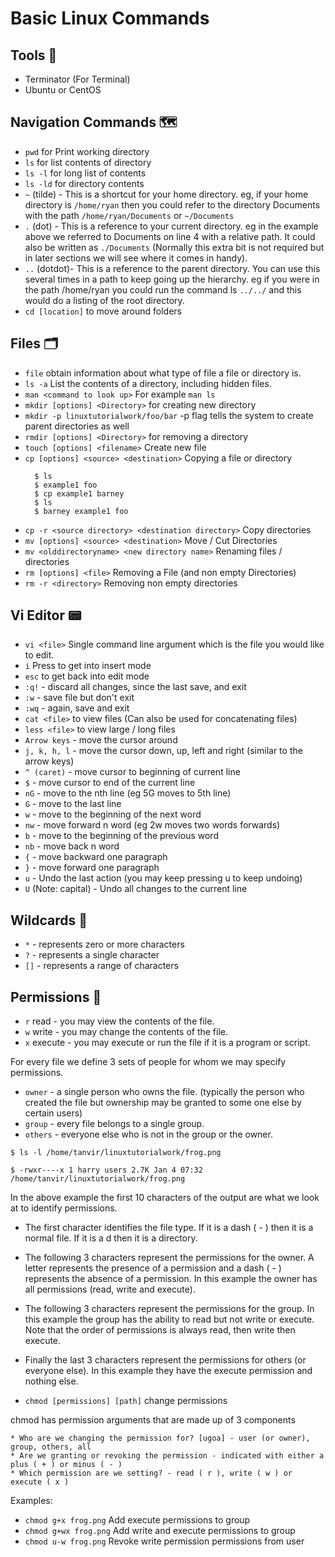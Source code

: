 # Basic Linux Commands

## Tools 🔨
* Terminator (For Terminal)
* Ubuntu or CentOS

## Navigation Commands 🗺
* `pwd` for Print working directory
* `ls` for list contents of directory
* `ls -l` for long list of contents
* `ls -ld` for directory contents
* `~` (tilde) - This is a shortcut for your home directory. eg, if your home directory is `/home/ryan` then you could refer to the directory Documents with the path `/home/ryan/Documents` or `~/Documents`
*  `.` (dot) - This is a reference to your current directory. eg in the example above we referred to Documents on line 4 with a relative path. It could also be written as `./Documents` (Normally this extra bit is not required but in later sections we will see where it comes in handy).
* `..` (dotdot)- This is a reference to the parent directory. You can use this several times in a path to keep going up the hierarchy. eg if you were in the path /home/ryan you could run the command ls `../../` and this would do a listing of the root directory.
* `cd [location]` to move around folders

## Files 🗂

* `file` obtain information about what type of file a file or directory is.
* `ls -a` List the contents of a directory, including hidden files.
* `man <command to look up>` For example `man ls`
* `mkdir [options] <Directory>` for creating new directory
* `mkdir -p linuxtutorialwork/foo/bar` -p flag tells the system to create parent directories as well
* `rmdir [options] <Directory>` for removing a directory
* `touch [options] <filename>` Create new file
* `cp [options] <source> <destination>` Copying a file or directory
    ```
      $ ls
      $ example1 foo
      $ cp example1 barney
      $ ls
      $ barney example1 foo
    ```
* `cp -r <source directory> <destination directory>` Copy directories
* `mv [options] <source> <destination>` Move / Cut Directories
* `mv <olddirectoryname> <new directory name>` Renaming files / directories
* `rm [options] <file>` Removing a File (and non empty Directories)
* `rm -r <directory>` Removing non empty directories

## Vi Editor 📟

* `vi <file>` Single command line argument which is the file you would like to edit.
* `i` Press to get into insert mode
* `esc` to get back into edit mode
* `:q!` - discard all changes, since the last save, and exit
* `:w` - save file but don't exit
* `:wq` - again, save and exit
* `cat <file>` to view files (Can also be used for concatenating files)
* `less <file>` to view large / long files
* `Arrow keys` - move the cursor around
* `j, k, h, l` - move the cursor down, up, left and right (similar to the arrow keys)
* `^ (caret)` - move cursor to beginning of current line
* `$` - move cursor to end of the current line
* `nG` - move to the nth line (eg 5G moves to 5th line)
* `G` - move to the last line
* `w` - move to the beginning of the next word
* `nw` - move forward n word (eg 2w moves two words forwards)
* `b` - move to the beginning of the previous word
* `nb` - move back n word
* `{` - move backward one paragraph
* `}` - move forward one paragraph
* `u` - Undo the last action (you may keep pressing u to keep undoing)
* `U` (Note: capital) - Undo all changes to the current line

## Wildcards 🦄

* `*` - represents zero or more characters
* `?` - represents a single character
* `[]` - represents a range of characters

## Permissions 🔐

* `r` read - you may view the contents of the file.
* `w` write - you may change the contents of the file.
* `x` execute - you may execute or run the file if it is a program or script.

For every file we define 3 sets of people for whom we may specify permissions.

* `owner` - a single person who owns the file. (typically the person who created the file but ownership may be granted to some one else by certain users)
* `group` - every file belongs to a single group.
* `others` - everyone else who is not in the group or the owner.

```
$ ls -l /home/tanvir/linuxtutorialwork/frog.png

$ -rwxr----x 1 harry users 2.7K Jan 4 07:32 /home/tanvir/linuxtutorialwork/frog.png
```

In the above example the first 10 characters of the output are what we look at to identify permissions.

* The first character identifies the file type. If it is a dash ( - ) then it is a normal file. If it is a d then it is a directory.
* The following 3 characters represent the permissions for the owner. A letter represents the presence of a permission and a dash ( - ) represents the absence of a permission. In this example the owner has all permissions (read, write and execute).
* The following 3 characters represent the permissions for the group. In this example the group has the ability to read but not write or execute. Note that the order of permissions is always read, then write then execute.
* Finally the last 3 characters represent the permissions for others (or everyone else). In this example they have the execute permission and nothing else.

* `chmod [permissions] [path]` change permissions

chmod has permission arguments that are made up of 3 components

    * Who are we changing the permission for? [ugoa] - user (or owner), group, others, all
    * Are we granting or revoking the permission - indicated with either a plus ( + ) or minus ( - )
    * Which permission are we setting? - read ( r ), write ( w ) or execute ( x )

Examples: 
* `chmod g+x frog.png` Add execute permissions to group
* `chmod g+wx frog.png` Add write and execute permissions to group
* `chmod u-w frog.png` Revoke write permission permissions from user









    



